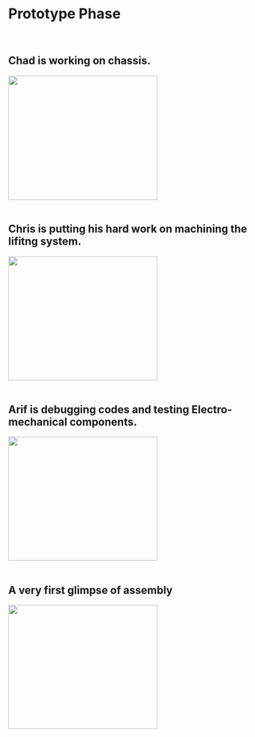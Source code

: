 # Prototype Phase

<br>

## Chad is working on chassis.
<img src="https://github.com/ai598d/IntelServerRobot/blob/gh-pages/Chassis.png?raw=true" width="300" height="250" />

<br>
<br>

## Chris is putting his hard work on machining the lifitng system.
<img src="https://github.com/ai598d/IntelServerRobot/blob/gh-pages/Lift.png?raw=true" width="300" height="250" />
<br>
<br>

## Arif is debugging codes and testing Electro-mechanical components.
<img src="https://github.com/ai598d/IntelServerRobot/blob/gh-pages/Electro_Mechanichal%20Testing.png?raw=true"  width="300" height="250" />

<br>
<br>

## A very first glimpse of assembly
<img src="https://github.com/ai598d/IntelServerRobot/blob/gh-pages/Assembly.png?raw=true"  width="300" height="250" />
